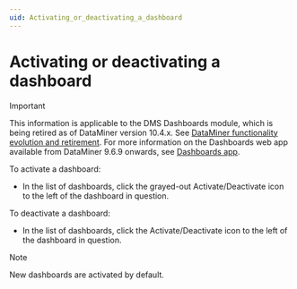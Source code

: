 ```yaml
---
uid: Activating_or_deactivating_a_dashboard
---
```


# Activating or deactivating a dashboard

> [!IMPORTANT]
> This information is applicable to the DMS Dashboards module, which is being retired as of DataMiner version 10.4.x. See [DataMiner functionality evolution and retirement](xref:Software_support_life_cycles#dataminer-functionality-evolution-and-retirement). For more information on the Dashboards web app available from DataMiner 9.6.9 onwards, see [Dashboards app](xref:newR_D).

To activate a dashboard:

- In the list of dashboards, click the grayed-out Activate/Deactivate icon to the left of the dashboard in question.

To deactivate a dashboard:

- In the list of dashboards, click the Activate/Deactivate icon to the left of the dashboard in question.

> [!NOTE]
> New dashboards are activated by default.
>
